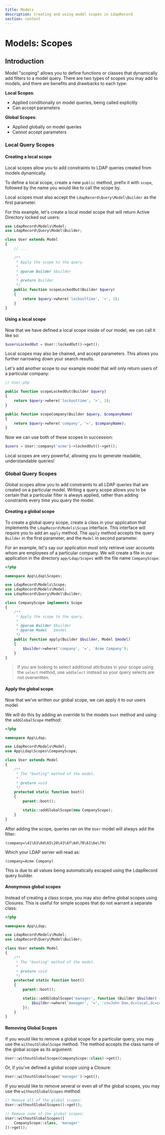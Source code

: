 ```yaml
---
title: Models
description: Creating and using model scopes in LdapRecord
section: content
---
```


# Models: Scopes

## Introduction

Model "scoping" allows you to define functions or classes that dynamically add
filters to a model query. There are two types of scopes you may add to
models, and there are benefits and drawbacks to each type:

**Local Scopes**:

- Applied conditionally on model queries, being called explicitly
- Can accept parameters

**Global Scopes**:

- Applied globally on model queries
- Cannot accept parameters

### Local Query Scopes

#### Creating a local scope

Local scopes allow you to add constraints to LDAP queries created from models dynamically.

To define a local scope, create a new `public` method, prefix it with `scope`,
followed by the name you would like to call the scope by.

Local scopes must also accept the `LdapRecord\Query\Model\Builder` as the first parameter.

For this example, let's create a local model scope that will return Active Directory locked out users:

```php
use LdapRecord\Models\Model;
use LdapRecord\Query\Model\Builder;

class User extends Model
{
    // ...

    /**
     * Apply the scope to the query.
     *
     * @param Builder $builder
     *
     * @return Builder
     */
    public function scopeLockedOut(Builder $query)
    {
        return $query->where('lockouttime', '>', 1);
    }
}
```

#### Using a local scope

Now that we have defined a local scope inside of our model, we can call it like so:

```php
$usersLockedOut = User::lockedOut()->get();
```

Local scopes may also be chained, and accept parameters. This allows you further narrowing down your search results.

Let's add another scope to our example model that will only return users of a particular company:

```php
// User.php

public function scopeLockedOut(Builder $query)
{
    return $query->where('lockouttime', '>', 1);
}

public function scopeCompany(Builder $query, $companyName)
{
    return $query->where('company', '=', $companyName);
}
```

Now we can use both of these scopes in succession:

```php
$users = User::company('acme')->lockedOut()->get();
```

Local scopes are very powerful, allowing you to generate readable, understandable queries!

### Global Query Scopes

Global scopes allow you to add constraints to all LDAP queries that are created on a particular model.
Writing a query scope allows you to be certain that a particular filter is always applied, rather
than adding constraints every time you query the model.

#### Creating a global scope

To create a global query scope, create a class in your application that implements
the `LdapRecord\Models\Scope` interface. This interface will require you to add
an `apply` method. The `apply` method accepts the query `Builder` in the first
parameter, and the `Model` in second parameter.

For an example, let's say our application must only retrieve user accounts whom
are employees of a particular company. We will create a file in our application
in the directory `app/Ldap/Scopes` with the file name `CompanyScope`:

```php
<?php

namespace App\Ldap\Scopes;

use LdapRecord\Models\Scope;
use LdapRecord\Models\Model;
use LdapRecord\Query\Model\Builder;

class CompanyScope implements Scope
{
    /**
     * Apply the scope to the query.
     *
     * @param Builder $builder
     * @param Model   $model
     */
    public function apply(Builder $builder, Model $model)
    {
        $builder->where('company', '=', 'Acme Company');
    }
}
```

> If you are looking to select additional attributes in your scope
> using the `select` method, use `addSelect` instead so your
> query selects are not overwritten.

#### Apply the global scope

Now that we've written our global scope, we can apply it to our users model.

We will do this by adding an override to the models `boot` method and using the `addGlobalScope` method:

```php
<?php

namespace App\Ldap;

use LdapRecord\Models\Model;
use App\Ldap\Scopes\CompanyScope;

class User extends Model
{
    /**
     * The "booting" method of the model.
     *
     * @return void
     */
    protected static function boot()
    {
        parent::boot();

        static::addGlobalScope(new CompanyScope);
    }
}
```

After adding the scope, queries ran on the `User` model will always add the filter:

```text
(company=\41\63\6d\65\20\43\6f\6d\70\61\6e\79)
```

Which your LDAP server will read as:

```text
(company=Acme Company)
```

This is due to all values being automatically escaped using the LdapRecord query builder.

#### Anonymous global scopes

Instead of creating a class scope, you may also define global scopes using Closures.
This is useful for simple scopes that do not warrant a separate class:

```php
<?php

namespace App\Ldap;

use LdapRecord\Models\Model;
use LdapRecord\Query\Model\Builder;

class User extends Model
{
    /**
     * The "booting" method of the model.
     *
     * @return void
     */
    protected static function boot()
    {
        parent::boot();

        static::addGlobalScope('manager', function (Builder $builder) {
            $builder->where('manager', '=', 'cn=John Doe,dc=local,dc=com');
        });
    }
}
```

#### Removing Global Scopes

If you would like to remove a global scope for a particular query, you may use
the `withoutGlobalScope` method. The method accepts the class name of the
global scope as its argument:

```php
User::withoutGlobalScope(CompanyScope::class)->get();
```

Or, if you've defined a global scope using a Closure:

```php
User::withoutGlobalScope('manager')->get();
```

If you would like to remove several or even all of the global
scopes, you may use the `withoutGlobalScopes` method:

```php
// Remove all of the global scopes:
User::withoutGlobalScopes()->get();

// Remove some of the global scopes:
User::withoutGlobalScopes([
    CompanyScope::class, 'manager'
])->get();
```

